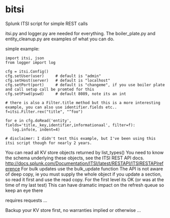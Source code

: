 # bitsi
Splunk ITSI script for simple REST calls

itsi.py and logger.py are needed for everything.  The boiler_plate.py and entity_cleanup.py are examples of what you can do.

simple example:

    import itsi, json
    from logger import log
    
    cfg = itsi.Config()
    cfg.setUser(user)     # default is "admin"
    cfg.setHost(server)   # default is "localhost"
    cfg.setPort(port)     # default is "changeme", if you use boiler plate and call setup call be promted for this
    cfg.setPswd(pswd)     # default 8089, note its an int

    # there is also a Filter.title method but this is a more interesting example, you can also use identifier.fields etc..
    f=itsi.Filter.rex("title", "^foo")
    
    for e in cfg.doRead('entity', fields='title,_key,identifier,informationaal', filter=f):
       log.info(e, indent=4)
        
    # disclaimer: I didn't test this example, but I've been using this itsi script though for nearly 2 years.

You can read all KV store objects returned by list_types()
You need to know the schema underlying these objects, see the ITSI REST API docs.  http://docs.splunk.com/Documentation/ITSI/latest/RESTAPI/ITSIRESTAPIreference
For bulk updates use the bulk_update function
The API is not aware of deep copy, ie you must supply the whole object if you update a section, so read it first and use the read copy.  For the first level its OK (or was at the time of my last test)
This can have dramatic impact on the refresh queue so keep an eye there

requires requests ...

<blurb>Backup your KV store first, no warranties implied or otherwise ... </blurb>
